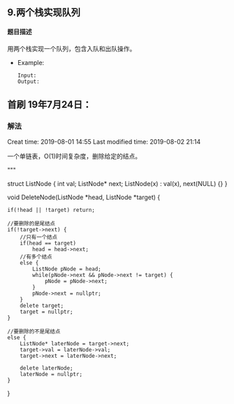 ## 9.两个栈实现队列
#### 题目描述
用两个栈实现一个队列，包含入队和出队操作。
- Example:
    ```
    Input: 
    Output: 
    ```  
## 首刷 19年7月24日：
### 解法



Creat time: 2019-08-01 14:55
Last modified time: 2019-08-02 21:14

一个单链表，O(1)时间复杂度，删除给定的结点。

"""

struct ListNode {
    int val;
    ListNode* next;
    ListNode(x) : val(x), next(NULL) {}
}

void DeleteNode(ListNode *head, ListNode *target) {

    if(!head || !target) return;

    //要删除的是尾结点
    if(!target->next) {
        //只有一个结点
        if(head == target)
            head = head->next;
        //有多个结点
        else {
            ListNode pNode = head;
            while(pNode->next && pNode->next != target) {
                pNode = pNode->next;
            }
            pNode->next = nullptr;
        }
        delete target;
        target = nullptr;
    }

    //要删除的不是尾结点
    else {
        ListNode* laterNode = target->next;
        target->val = laterNode->val;
        target->next = laterNode->next;

        delete laterNode;
        laterNode = nullptr;
    }
}

